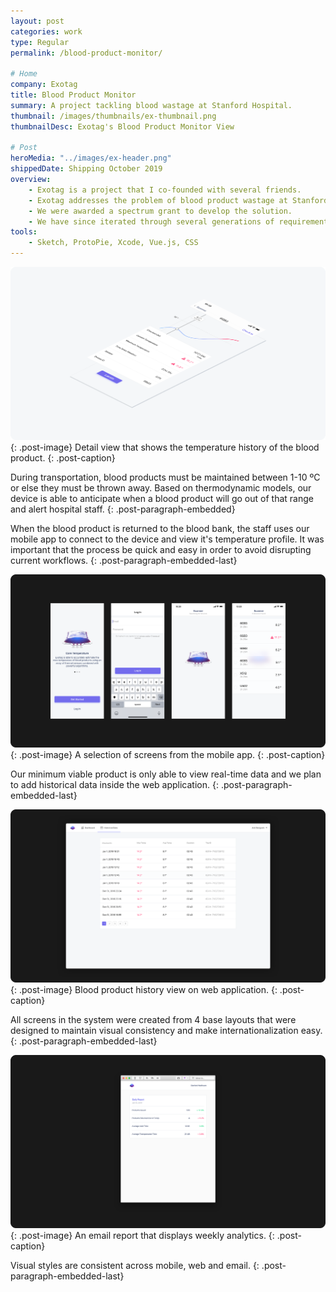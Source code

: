 ```yaml
---
layout: post
categories: work
type: Regular
permalink: /blood-product-monitor/

# Home
company: Exotag
title: Blood Product Monitor
summary: A project tackling blood wastage at Stanford Hospital.
thumbnail: /images/thumbnails/ex-thumbnail.png
thumbnailDesc: Exotag's Blood Product Monitor View

# Post
heroMedia: "../images/ex-header.png"
shippedDate: Shipping October 2019
overview:
    - Exotag is a project that I co-founded with several friends.
    - Exotag addresses the problem of blood product wastage at Stanford University Hospital. This problem costs Standford approximately $350K/year.
    - We were awarded a spectrum grant to develop the solution.
    - We have since iterated through several generations of requirements and solutions finally landing on our latest prototype device.
tools:
    - Sketch, ProtoPie, Xcode, Vue.js, CSS
---
```


![Main signup and login flow](../images/ex-1.png){: .post-image}
Detail view that shows the temperature history of the blood product.
{: .post-caption}

During transportation, blood products must be maintained between 1-10 ºC or else they must be thrown away. Based on thermodynamic models, our device is able to anticipate when a blood product will go out of that range and alert hospital staff.
{: .post-paragraph-embedded}

When the blood product is returned to the blood bank, the staff uses our mobile app to connect to the device and view it's temperature profile. It was important that the process be quick and easy in order to avoid disrupting current workflows.
{: .post-paragraph-embedded-last}

![Various screen developed for the system](../images/ex-2.png){: .post-image}
A selection of screens from the mobile app.
{: .post-caption}

Our minimum viable product is only able to view real-time data and we plan to add historical data inside the web application.
{: .post-paragraph-embedded-last}

![Various screen developed for the system](../images/ex-3.png){: .post-image}
Blood product history view on web application.
{: .post-caption}

All screens in the system were created from 4 base layouts that were designed to maintain visual consistency and make internationalization easy.
{: .post-paragraph-embedded-last}


![Various screen developed for the system](../images/ex-4.png){: .post-image}
An email report that displays weekly analytics.
{: .post-caption}

Visual styles are consistent across mobile, web and email.
{: .post-paragraph-embedded-last}